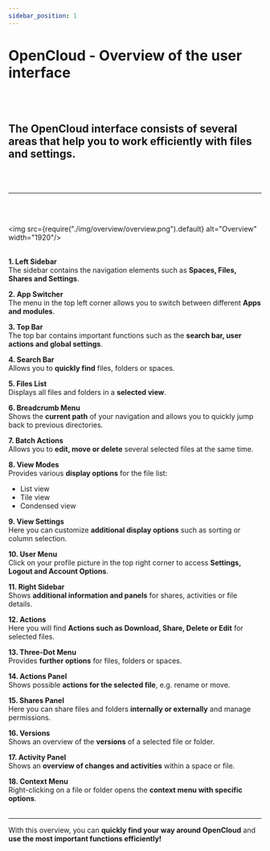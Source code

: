 ```yaml
---
sidebar_position: 1
---
```


# OpenCloud - Overview of the user interface
<br/><br/>

## The OpenCloud interface consists of several areas that help you to work efficiently with files and settings.
<br/><br/>

---
<br/><br/>

<img src={require("./img/overview/overview.png").default} alt="Overview" width="1920"/>
<br/><br/>

**1. Left Sidebar**  
The sidebar contains the navigation elements such as **Spaces, Files, Shares and Settings**.

**2. App Switcher**  
The menu in the top left corner allows you to switch between different **Apps and modules**.

**3. Top Bar**  
The top bar contains important functions such as the **search bar, user actions and global settings**.

**4. Search Bar**  
Allows you to **quickly find** files, folders or spaces.

**5. Files List**  
Displays all files and folders in a **selected view**.

**6. Breadcrumb Menu**  
Shows the **current path** of your navigation and allows you to quickly jump back to previous directories.

**7. Batch Actions**  
Allows you to **edit, move or delete** several selected files at the same time.

**8. View Modes**  
Provides various **display options** for the file list:  
- List view  
- Tile view  
- Condensed view  

**9. View Settings**  
Here you can customize **additional display options** such as sorting or column selection.

**10. User Menu**  
Click on your profile picture in the top right corner to access **Settings, Logout and Account Options**.

**11. Right Sidebar**  
Shows **additional information and panels** for shares, activities or file details.

**12. Actions**  
Here you will find **Actions such as Download, Share, Delete or Edit** for selected files.

**13. Three-Dot Menu**  
Provides **further options** for files, folders or spaces.

**14. Actions Panel**  
Shows possible **actions for the selected file**, e.g. rename or move.

**15. Shares Panel**  
Here you can share files and folders **internally or externally** and manage permissions.

**16. Versions**  
Shows an overview of the **versions** of a selected file or folder.

**17. Activity Panel**  
Shows an **overview of changes and activities** within a space or file.

**18. Context Menu**  
Right-clicking on a file or folder opens the **context menu with specific options**.
<br/><br/>

---

With this overview, you can **quickly find your way around OpenCloud** and **use the most important functions efficiently!**